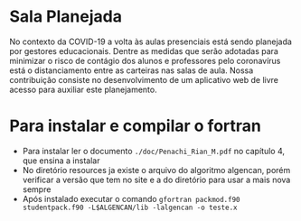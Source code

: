 # Sala Planejada
No contexto da COVID-19 a volta às aulas presenciais está sendo planejada por gestores educacionais. Dentre as medidas que serão adotadas para minimizar o risco de contágio dos alunos e professores pelo coronavírus está o distanciamento entre as carteiras nas salas de aula. Nossa contribuição consiste no desenvolvimento de um aplicativo web de livre acesso para auxiliar este planejamento.

# Para instalar e compilar o fortran
* Para instalar ler o documento `./doc/Penachi_Rian_M.pdf` no capítulo 4, que ensina a instalar
* No diretório resources ja existe o arquivo do algoritmo algencan, porém verificar a versão que tem no site e a do diretório para usar a mais nova sempre
* Após instalado executar o comando `gfortran packmod.f90 studentpack.f90 -L$ALGENCAN/lib -lalgencan -o teste.x`